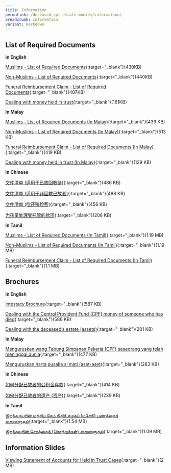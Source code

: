 ```yaml
---
title: Information
permalink: /deceased-cpf-estate-monies/information/
breadcrumb: Information
variant: markdown
---
```

List of Required Documents
---

**In English**<br>

[Muslims - List of Required Documents](/files/AnnexA_Muslims_Oct20.pdf){:target="_blank"}(430KB)

[Non-Muslims - List of Required Documents](/files/AnnexB_NonMuslims_Oct20.pdf){:target="_blank"}(440KB)

[Funeral Reimbursement Claim - List of Required Documents](/files/AnnexC_Funeral_Oct20.pdf){:target="_blank"}(407KB)

[Dealing with money held in trust](/files/EnglishBrochure3HeldinTrustCases10062025.pdf){:target="_blank"}(161KB)

**In Malay**<br>

[Muslims - List of Required Documents (In Malay)](/files/malay_annexa_muslims_17oct20.pdf){:target="_blank"}(439 KB)

[Non-Muslims - List of Required Documents (In Malay)](/files/malay_annexb_non-muslims_17oct20.pdf){:target="_blank"}(513 KB)

[Funeral Reimbursement Claim - List of Required Documents (In Malay)](files/malay_annexc_funeralclaim_17oct20.pdf){:target="_blank"}(419 KB)

[Dealing with money held in trust (In Malay)](/files/MalayBrochure3HeldinTrustCases10062025.pdf){:target="_blank"}(129 KB)

**In Chinese**<br>

[文件清单 (适用于已故回教徒)](/files/Chinese_AnnexA_Muslims_17Oct20.pdf){:target="_blank"}(486 KB)

[文件清单 (适用于非回教已故者)](/files/Chinese_AnnexB_NonMuslims_17Oct20_.pdf){:target="_blank"}(488 KB)

[文件清单 (偿还殡殓费)](/files/Chinese_AnnexC_Funeral_17Oct20.pdf){:target="_blank"}(456 KB)

[为孩童处理受托管的款项](/files/ChineseBrochure3HeldinTrustCases10062025.pdf){:target="_blank"}(208 KB)

**In Tamil**<br>

[Muslims - List of Required Documents (In Tamil)](/files/Tamil_AnnexA_Oct20.pdf){:target="_blank"}(1.19 MB)

[Non-Muslims - List of Required Documents (In Tamil)](/files/Tamil_AnnexB_Non-Muslim_Oct20.pdf){:target="_blank"}(1.19 MB)

[Funeral Reimbursement Claim - List of Required Documents (In Tamil)](/files/Tamil_AnnexC_Funeral_Oct20.pdf){:target="_blank"}(1.1 MB)

Brochures
---

**In English**<br>

[Intestacy Brochure](/files/intestacybrochure.pdf){:target="_blank"}(587 KB)

[Dealing with the Central Provident Fund (CPF) money of someone who has died](/files/Brochure1_CPF_Oct20.pdf){:target="_blank"}(586 KB)

[Dealing with the deceased’s estate (assets)](/files/brochure2_estatemonies_22feb21.pdf){:target="_blank"}(201 KB)



**In Malay**<br>

[Menguruskan wang Tabung Simpanan Pekerja (CPF) seseorang yang telah meninggal dunia](/files/malay_brochure1_cpf_17oct20.pdf){:target="_blank"}(477 KB)

[Menguruskan harta pusaka si mati (aset-aset)](/files/malay_brochure2_estate_17oct20.pdf){:target="_blank"}(283 KB)



**In Chinese**<br>

[如何分配已故者的公积金存款](/files/Chinese_Brochure1_CPF_17Oct20_.pdf){:target="_blank"}(414 KB)

[如何分配已故者的遗产 (资产)](/files/Chinese_Brochure2_Estate_22Feb21.pdf){:target="_blank"}(239 KB)



**In Tamil**<br>

[இறந்த நபரின் மத்திய சேம நிதிக் கழகப் (மசேநி) பணத்தைக் கையாளுதல்](/files/Tamil_Brochure1_CPF_Oct20.pdf){:target="_blank"}(1.54 MB)

[இறந்தவரின் சொத்தைக் (சொத்துக்கள்) கையாளுதல்](/files/Tamil_Brochure2_Estate_Oct20.pdf){:target="_blank"}(1.09 MB)



Information Slides
---

[Viewing Statement of Accounts for Held in Trust Cases](/files/ViewingStatementofAccountsforHeldinTrustCases.pdf){:target="_blank"}(2 MB)